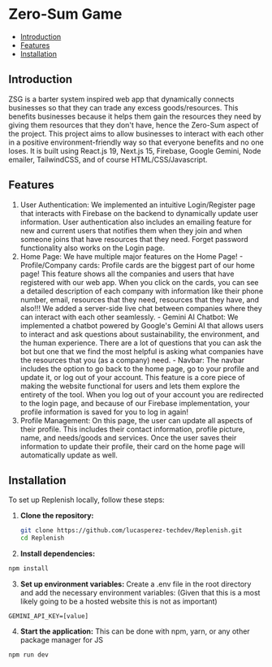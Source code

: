 # Zero-Sum Game
- [Introduction](#introduction)
- [Features](#features)
- [Installation](#installation)

## Introduction

ZSG is a barter system inspired web app that dynamically connects businesses so that they can trade any excess goods/resources. This benefits businesses because it helps them gain the resources they need by giving them resources that they don't have, hence the Zero-Sum aspect of the project. This project aims to allow businesses to interact with each other in a positive environment-friendly way so that everyone benefits and no one loses. It is built using React.js 19, Next.js 15, Firebase, Google Gemini, Node emailer, TailwindCSS, and of course HTML/CSS/Javascript.

## Features

1. User Authentication: We implemented an intuitive Login/Register page that interacts with Firebase on the backend to dynamically update user information. User authentication also includes an emailing feature for new and current users that notifies them when they join and when someone joins that have resources that they need. Forget password functionality also works on the Login page.
2. Home Page: We have multiple major features on the Home Page!
        - Profile/Company cards: Profile cards are the biggest part of our home page! This feature shows all the companies and users that have registered with our web app. When you click on the cards, you can see a detailed description of each company with information like their phone number, email, resources that they need, resources that they have, and also!!! We added a server-side live chat between companies where they can interact with each other seamlessly.
        - Gemini AI Chatbot: We implemented a chatbot powered by Google's Gemini AI that allows users to interact and ask questions about sustainability, the environment, and the human experience. There are a lot of questions that you can ask the bot but one that we find the most helpful is asking what companies have the resources that you (as a company) need.
        - Navbar: The navbar includes the option to go back to the home page, go to your profile and update it, or log out of your account. This feature is a core piece of making the website functional for users and lets them explore the entirety of the tool. When you log out of your account you are redirected to the login page, and because of our Firebase implementation, your profile information is saved for you to log in again!
3. Profile Management: On this page, the user can update all aspects of their profile. This includes their contact information, profile picture, name, and needs/goods and services. Once the user saves their information to update their profile, their card on the home page will automatically update as well. 

## Installation

To set up Replenish locally, follow these steps:

1. **Clone the repository:**

   ```bash
   git clone https://github.com/lucasperez-techdev/Replenish.git
   cd Replenish
   ```
   
2.	**Install dependencies:**
   
   ```bash
   npm install
   ```

 3. **Set up environment variables:**
  Create a .env file in the root directory and add the necessary environment variables:
  (Given that this is a most likely going to be a hosted website this is not as important)

  ```env
  GEMINI_API_KEY=[value]
  ```

  4. **Start the application:**
  This can be done with npm, yarn, or any other package manager for JS
  ```bash
  npm run dev
  ```
